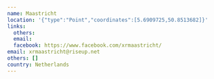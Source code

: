 ```yaml
---
name: Maastricht
location: '{"type":"Point","coordinates":[5.6909725,50.8513682]}'
links:
  others: 
  email: 
  facebook: https://www.facebook.com/xrmaastricht/
email: xrmaastricht@riseup.net
others: []
country: Netherlands
---
```

